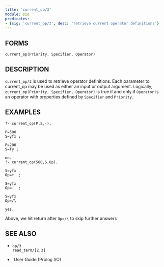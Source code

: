 ```yaml
---
title: 'current_op/3'
module: sio
predicates:
- {sig: 'current_op/3', desc: 'retrieve current operator definitions'}
---
```


## FORMS
```
current_op(Priority, Specifier, Operator)
```
## DESCRIPTION

`current_op/3` is used to retrieve operator definitions. Each parameter to current_op may be used as either an input or output argument. Logically, `current_op(Priority, Specifier, Operator)` is true if and only if `Operator` is an operator with properties defined by `Specifier` and `Priority`.

## EXAMPLES
```
?- current_op(P,S,-).

P=500 
S=yfx ;

P=200 
S=fy ;

no.
?- current_op(500,S,Op).

S=yfx 
Op=+  ;

S=yfx 
Op=-  ;

S=yfx 
Op=/\ 

yes.
```
Above, we hit return after `Op=/\` to skip further answers

## SEE ALSO

- `op/3`  
`read_term/[2,3]`

- `User Guide (Prolog I/O)
